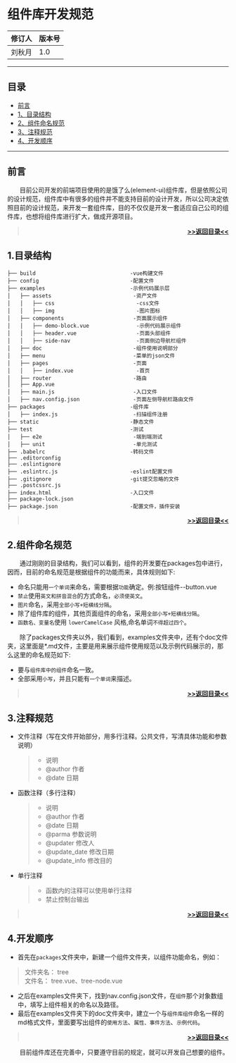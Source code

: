 # 组件库开发规范
修订人|版本号
-|-
刘秋月|1.0

---
## 目录
- [前言](#前言)
- [1、目录结构](#1.目录结构)
- [2、组件命名规范](#2.组件命名规范)
- [3、注释规范](#3.注释规范)
- [4、开发顺序](#4.开发顺序)

---

## 前言
&emsp;&emsp;目前公司开发的前端项目使用的是饿了么(element-ui)组件库，但是依照公司的设计规范，组件库中有很多的组件并不能支持目前的设计开发，所以公司决定依照目前的设计规范，来开发一套组件库，目的不仅仅是开发一套适应自己公司的组件库，也想将组件库进行扩大，做成开源项目。

>[**<p align="right">>>返回目录<<</p>**](#目录)

## 1.目录结构
```
├── build                              -vue构建文件
├── config                             -配置文件
├── examples                           -示例代码展示层
│   ├── assets                          -资产文件
│   │   ├── css                          -css文件
│   │   ├── img                          -图片图标
│   ├── components                      -页面展示组件
│   │   ├── demo-block.vue               -示例代码展示组件
│   │   ├── header.vue                   -页面头部组件
│   │   ├── side-nav                     -页面侧边导航栏组件
│   ├── doc                             -组件使用说明部分
│   ├── menu                            -菜单的json文件
│   ├── pages                           -页面
│   │   ├── index.vue                    -首页
│   ├── router                          -路由
│   ├── App.vue
│   ├── main.js                         -入口文件
│   ├── nav.config.json                 -页面左侧导航栏路由文件
├── packages                           -组件库
│   ├── index.js                        -扫描组件注册
├── static                             -静态文件
├── test                               -测试
│   ├── e2e                             -端到端测试
│   ├── unit                            -单元测试
├── .babelrc                           -转码文件
├── .editorconfig
├── .eslintignore
├── .eslintrc.js                       -eslint配置文件
├── .gitignore                         -git提交忽略的文件
├── .postcssrc.js
├── index.html                         -入口文件
├── package-lock.json
├── package.json                       -配置文件，插件安装
```

>[**<p align="right">>>返回目录<<</p>**](#目录)

## 2.组件命名规范
&emsp;&emsp;通过刚刚的目录结构，我们可以看到，组件的开发要在packages包中进行，因而，目前的命名规范是根据组件的功能而来，具体规则如下:
- 命名只能用`一个单词`来命名，需要根据`功能`确定。例:按钮组件--button.vue
- `禁止`使用`英文和拼音混合`的方式命名，`必须使英文`。
- `图片`命名，采用`全部小写+短横线分隔`。
- 除了组件库的组件，其他页面组件的命名，采用`全部小写+短横线分隔`。
- `函数名、变量名`使用 `lowerCamelCase` 风格,命名单词`不得超过四个`。  

&emsp;&emsp;除了packages文件夹以外，我们看到，examples文件夹中，还有个doc文件夹，这里面是*.md文件，主要是用来展示组件使用规范以及示例代码展示的，那么这里的命名规范如下:
- 要与`组件库中的组件`命名一致。
- 全部采用`小写`，并且只能有`一个单词`来描述。

>[**<p align="right">>>返回目录<<</p>**](#目录)

## 3.注释规范
- 文件注释（写在文件开始部分，用多行注释。公共文件，写清具体功能和参数说明）
    >    - 说明
    >    - @author           作者
    >    - @date             日期

- 函数注释（多行注释）
    >    - 说明
    >    - @author           作者
    >    - @date             日期
    >    - @parma            参数说明
    >    - @updater          修改人
    >    - @update_date      修改日期
    >    - @update_info      修改目的
    
- 单行注释
    >    - 函数内的注释可以使用单行注释
    >    - 禁止控制台输出

>[**<p align="right">>>返回目录<<</p>**](#目录)

## 4.开发顺序
- 首先在`packages`文件夹中，新建一个组件文件夹，以组件功能命名，例如：
> 文件夹名： tree  
> 文件名： tree.vue、tree-node.vue
- 之后在examples文件夹下，找到nav.config.json文件，在`组件`那个对象数组中，填写上组件相关的命名以及路径。
- 最后在examples文件夹下的doc文件夹中，建立一个与`组件库组件`命名一样的md格式文件，里面要写出组件的`使用方法`、`属性、事件方法`、`示例代码`。

>[**<p align="right">>>返回目录<<</p>**](#目录)

&emsp;&emsp;目前组件库还在完善中，只要遵守目前的规定，就可以开发自己想要的组件。